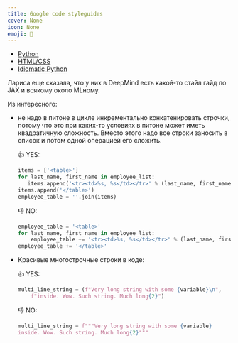 ```yaml
---
title: Google code styleguides
cover: None
icon: None
emoji: 💈
---
```



* [Python](https://google.github.io/styleguide/pyguide.html)
* [HTML/CSS](https://google.github.io/styleguide/htmlcssguide.html)
* [Idiomatic Python](https://github.com/JeffPaine/beautiful_idiomatic_python)

Лариса еще сказала, что у них в DeepMind есть какой-то стайл гайд по JAX и всякому около MLному.

Из интересного: 

* не надо в питоне в цикле инкрементально конкатенировать строчки, потому что это при каких-то условиях в питоне может иметь квадратичную сложность. Вместо этого надо все строки заносить в список и потом одной операцией его сложить.

	👍 YES:

	```python
	items = ['<table>']
	for last_name, first_name in employee_list:
	   items.append('<tr><td>%s, %s</td></tr>' % (last_name, first_name))
	items.append('</table>')
	employee_table = ''.join(items)
	```

	👎 NO:

	```python
	employee_table = '<table>'
	for last_name, first_name in employee_list:
	    employee_table += '<tr><td>%s, %s</td></tr>' % (last_name, first_name)
	employee_table += '</table>'
	```

* Красивые многострочные строки в коде:

	👍 YES:

	```python
	multi_line_string = (f"Very long string with some {variable}\n",
		f"inside. Wow. Such string. Much long{2}")
	```

	👎 NO:

	```python
	multi_line_string = f"""Very long string with some {variable}
	inside. Wow. Such string. Much long{2}"""
	```
